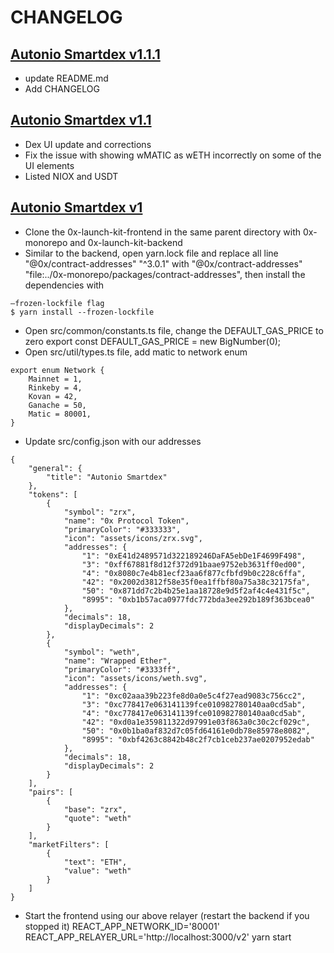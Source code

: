 # CHANGELOG

## [Autonio Smartdex v1.1.1](https://gitlab.com/autonio/smartdex-front-end/-/commit/feea0173bf9f8195ebe032029122ee57fd449f1b)

-   update README.md
-   Add CHANGELOG

## [Autonio Smartdex v1.1](https://gitlab.com/autonio/smartdex-front-end/-/commit/17a2cdd985409e0ff23e4e352da3c962ffab2613)

-   Dex UI update and corrections
-   Fix the issue with showing wMATIC as wETH incorrectly on some of the UI elements
-   Listed NIOX and USDT

## [Autonio Smartdex v1](https://gitlab.com/autonio/smartdex-front-end/-/commit/27cb870c590ee22de896719902fc9eecf3614a33)

-   Clone the 0x-launch-kit-frontend in the same parent directory with 0x-monorepo and 0x-launch-kit-backend
-   Similar to the backend, open yarn.lock file and replace all line "@0x/contract-addresses" "^3.0.1" with "@0x/contract-addresses" "file:../0x-monorepo/packages/contract-addresses", then install the dependencies with

```
–frozen-lockfile flag
$ yarn install --frozen-lockfile
```

-   Open src/common/constants.ts file, change the DEFAULT_GAS_PRICE to zero
    export const DEFAULT_GAS_PRICE = new BigNumber(0);
-   Open src/util/types.ts file, add matic to network enum

```
export enum Network {
    Mainnet = 1,
    Rinkeby = 4,
    Kovan = 42,
    Ganache = 50,
    Matic = 80001,
}
```

-   Update src/config.json with our addresses

```
{
    "general": {
        "title": "Autonio Smartdex"
    },
    "tokens": [
        {
            "symbol": "zrx",
            "name": "0x Protocol Token",
            "primaryColor": "#333333",
            "icon": "assets/icons/zrx.svg",
            "addresses": {
                "1": "0xE41d2489571d322189246DaFA5ebDe1F4699F498",
                "3": "0xff67881f8d12f372d91baae9752eb3631ff0ed00",
                "4": "0x8080c7e4b81ecf23aa6f877cfbfd9b0c228c6ffa",
                "42": "0x2002d3812f58e35f0ea1ffbf80a75a38c32175fa",
                "50": "0x871dd7c2b4b25e1aa18728e9d5f2af4c4e431f5c",
                "8995": "0xb1b57aca0977fdc772bda3ee292b189f363bcea0"
            },
            "decimals": 18,
            "displayDecimals": 2
        },
        {
            "symbol": "weth",
            "name": "Wrapped Ether",
            "primaryColor": "#3333ff",
            "icon": "assets/icons/weth.svg",
            "addresses": {
                "1": "0xc02aaa39b223fe8d0a0e5c4f27ead9083c756cc2",
                "3": "0xc778417e063141139fce010982780140aa0cd5ab",
                "4": "0xc778417e063141139fce010982780140aa0cd5ab",
                "42": "0xd0a1e359811322d97991e03f863a0c30c2cf029c",
                "50": "0x0b1ba0af832d7c05fd64161e0db78e85978e8082",
                "8995": "0xbf4263c8842b48c2f7cb1ceb237ae0207952edab"
            },
            "decimals": 18,
            "displayDecimals": 2
        }
    ],
    "pairs": [
        {
            "base": "zrx",
            "quote": "weth"
        }
    ],
    "marketFilters": [
        {
            "text": "ETH",
            "value": "weth"
        }
    ]
}
```

-   Start the frontend using our above relayer (restart the backend if you stopped it)
    REACT_APP_NETWORK_ID='80001' REACT_APP_RELAYER_URL='http://localhost:3000/v2' yarn start
